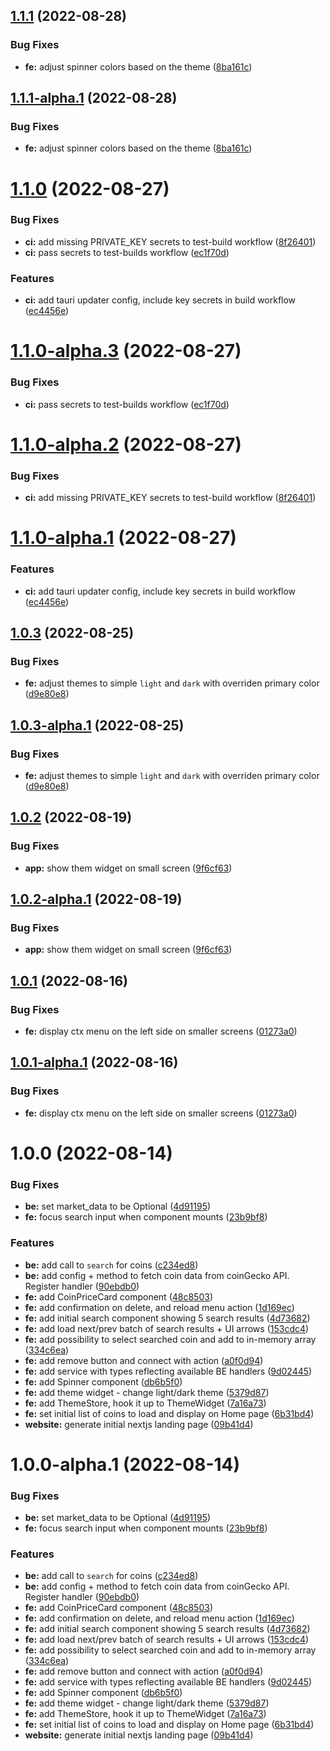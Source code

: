 ## [1.1.1](https://github.com/Royserg/bear-board/compare/v1.1.0...v1.1.1) (2022-08-28)


### Bug Fixes

* **fe:** adjust spinner colors based on the theme ([8ba161c](https://github.com/Royserg/bear-board/commit/8ba161c95bdc9c16c3ac0e2a50a7b5d0b382301e))

## [1.1.1-alpha.1](https://github.com/Royserg/bear-board/compare/v1.1.0...v1.1.1-alpha.1) (2022-08-28)


### Bug Fixes

* **fe:** adjust spinner colors based on the theme ([8ba161c](https://github.com/Royserg/bear-board/commit/8ba161c95bdc9c16c3ac0e2a50a7b5d0b382301e))

# [1.1.0](https://github.com/Royserg/bear-board/compare/v1.0.3...v1.1.0) (2022-08-27)


### Bug Fixes

* **ci:** add missing PRIVATE_KEY secrets to test-build workflow ([8f26401](https://github.com/Royserg/bear-board/commit/8f26401c8d358c0f8e4228ffdd0f0c2f8d511966))
* **ci:** pass secrets to test-builds workflow ([ec1f70d](https://github.com/Royserg/bear-board/commit/ec1f70d5a9a63632fd94f30a8ede08bba318a277))


### Features

* **ci:** add tauri updater config, include key secrets in build workflow ([ec4456e](https://github.com/Royserg/bear-board/commit/ec4456e01b5d15e8df3bfa600348e40a865d7dff))

# [1.1.0-alpha.3](https://github.com/Royserg/bear-board/compare/v1.1.0-alpha.2...v1.1.0-alpha.3) (2022-08-27)


### Bug Fixes

* **ci:** pass secrets to test-builds workflow ([ec1f70d](https://github.com/Royserg/bear-board/commit/ec1f70d5a9a63632fd94f30a8ede08bba318a277))

# [1.1.0-alpha.2](https://github.com/Royserg/bear-board/compare/v1.1.0-alpha.1...v1.1.0-alpha.2) (2022-08-27)


### Bug Fixes

* **ci:** add missing PRIVATE_KEY secrets to test-build workflow ([8f26401](https://github.com/Royserg/bear-board/commit/8f26401c8d358c0f8e4228ffdd0f0c2f8d511966))

# [1.1.0-alpha.1](https://github.com/Royserg/bear-board/compare/v1.0.3...v1.1.0-alpha.1) (2022-08-27)


### Features

* **ci:** add tauri updater config, include key secrets in build workflow ([ec4456e](https://github.com/Royserg/bear-board/commit/ec4456e01b5d15e8df3bfa600348e40a865d7dff))

## [1.0.3](https://github.com/Royserg/bear-board/compare/v1.0.2...v1.0.3) (2022-08-25)


### Bug Fixes

* **fe:** adjust themes to simple `light` and `dark` with overriden primary color ([d9e80e8](https://github.com/Royserg/bear-board/commit/d9e80e8d262f68e2bcb8306d57227b7b41be0c02))

## [1.0.3-alpha.1](https://github.com/Royserg/bear-board/compare/v1.0.2...v1.0.3-alpha.1) (2022-08-25)


### Bug Fixes

* **fe:** adjust themes to simple `light` and `dark` with overriden primary color ([d9e80e8](https://github.com/Royserg/bear-board/commit/d9e80e8d262f68e2bcb8306d57227b7b41be0c02))

## [1.0.2](https://github.com/Royserg/bear-board/compare/v1.0.1...v1.0.2) (2022-08-19)


### Bug Fixes

* **app:** show them widget on small screen ([9f6cf63](https://github.com/Royserg/bear-board/commit/9f6cf63c8f330e955d0c3992e5dd540cf701ae31))

## [1.0.2-alpha.1](https://github.com/Royserg/bear-board/compare/v1.0.1...v1.0.2-alpha.1) (2022-08-19)


### Bug Fixes

* **app:** show them widget on small screen ([9f6cf63](https://github.com/Royserg/bear-board/commit/9f6cf63c8f330e955d0c3992e5dd540cf701ae31))

## [1.0.1](https://github.com/Royserg/bear-board/compare/v1.0.0...v1.0.1) (2022-08-16)


### Bug Fixes

* **fe:** display ctx menu on the left side on smaller screens ([01273a0](https://github.com/Royserg/bear-board/commit/01273a0720d8a2860e9c8fe21790733fb45f826c))

## [1.0.1-alpha.1](https://github.com/Royserg/bear-board/compare/v1.0.0...v1.0.1-alpha.1) (2022-08-16)


### Bug Fixes

* **fe:** display ctx menu on the left side on smaller screens ([01273a0](https://github.com/Royserg/bear-board/commit/01273a0720d8a2860e9c8fe21790733fb45f826c))

# 1.0.0 (2022-08-14)


### Bug Fixes

* **be:** set market_data to be Optional ([4d91195](https://github.com/Royserg/bear-board/commit/4d911952dda15c3aa2d5aff153e86b9b288ca470))
* **fe:** focus search input when component mounts ([23b9bf8](https://github.com/Royserg/bear-board/commit/23b9bf8bfbf96bd73acb58f7a8b13c58051d222b))


### Features

* **be:** add call to `search` for coins ([c234ed8](https://github.com/Royserg/bear-board/commit/c234ed806023cfefbf1b8702d5c7e4e071b39d9c))
* **be:** add config + method to fetch coin data from coinGecko API. Register handler ([90ebdb0](https://github.com/Royserg/bear-board/commit/90ebdb02f70de28a5867cf7c652bb9b7896d3667))
* **fe:** add CoinPriceCard component ([48c8503](https://github.com/Royserg/bear-board/commit/48c8503de4d04591bad284835da2ea5dcb485cde))
* **fe:** add confirmation on delete, and reload menu action ([1d169ec](https://github.com/Royserg/bear-board/commit/1d169ecfaf5f64e139741c6f29cbb27325fec6e7))
* **fe:** add initial search component showing 5 search results ([4d73682](https://github.com/Royserg/bear-board/commit/4d7368282c3c9fd945475cf54a1ea2a79c319620))
* **fe:** add load next/prev batch of search results + UI arrows ([153cdc4](https://github.com/Royserg/bear-board/commit/153cdc48d47d2529f7f7fcade4776bdefb58d271))
* **fe:** add possibility to select searched coin and add to in-memory array ([334c6ea](https://github.com/Royserg/bear-board/commit/334c6ea34f3057928ac01cf2401ef9accd910635))
* **fe:** add remove button and connect with action ([a0f0d94](https://github.com/Royserg/bear-board/commit/a0f0d9447351c95cedfbb09d515c71854d75364c))
* **fe:** add service with types reflecting available BE handlers ([9d02445](https://github.com/Royserg/bear-board/commit/9d02445f8b6f8f2f459c6339785e0bb0d3302897))
* **fe:** add Spinner component ([db6b5f0](https://github.com/Royserg/bear-board/commit/db6b5f0aa60f74aae628c20aa5f9874cd09ee1d7))
* **fe:** add theme widget - change light/dark theme ([5379d87](https://github.com/Royserg/bear-board/commit/5379d8772cfafc5ba2d73440c0bb4173f26b1137))
* **fe:** add ThemeStore, hook it up to ThemeWidget ([7a16a73](https://github.com/Royserg/bear-board/commit/7a16a7337fc38f5b20792682ce8521eed109e892))
* **fe:** set initial list of coins to load and display on Home page ([6b31bd4](https://github.com/Royserg/bear-board/commit/6b31bd42b9d47f1b72939ae50eff43ee25f65432))
* **website:** generate initial nextjs landing page ([09b41d4](https://github.com/Royserg/bear-board/commit/09b41d496647c9193482be61d09f46ae0a0dd0eb))

# 1.0.0-alpha.1 (2022-08-14)


### Bug Fixes

* **be:** set market_data to be Optional ([4d91195](https://github.com/Royserg/bear-board/commit/4d911952dda15c3aa2d5aff153e86b9b288ca470))
* **fe:** focus search input when component mounts ([23b9bf8](https://github.com/Royserg/bear-board/commit/23b9bf8bfbf96bd73acb58f7a8b13c58051d222b))


### Features

* **be:** add call to `search` for coins ([c234ed8](https://github.com/Royserg/bear-board/commit/c234ed806023cfefbf1b8702d5c7e4e071b39d9c))
* **be:** add config + method to fetch coin data from coinGecko API. Register handler ([90ebdb0](https://github.com/Royserg/bear-board/commit/90ebdb02f70de28a5867cf7c652bb9b7896d3667))
* **fe:** add CoinPriceCard component ([48c8503](https://github.com/Royserg/bear-board/commit/48c8503de4d04591bad284835da2ea5dcb485cde))
* **fe:** add confirmation on delete, and reload menu action ([1d169ec](https://github.com/Royserg/bear-board/commit/1d169ecfaf5f64e139741c6f29cbb27325fec6e7))
* **fe:** add initial search component showing 5 search results ([4d73682](https://github.com/Royserg/bear-board/commit/4d7368282c3c9fd945475cf54a1ea2a79c319620))
* **fe:** add load next/prev batch of search results + UI arrows ([153cdc4](https://github.com/Royserg/bear-board/commit/153cdc48d47d2529f7f7fcade4776bdefb58d271))
* **fe:** add possibility to select searched coin and add to in-memory array ([334c6ea](https://github.com/Royserg/bear-board/commit/334c6ea34f3057928ac01cf2401ef9accd910635))
* **fe:** add remove button and connect with action ([a0f0d94](https://github.com/Royserg/bear-board/commit/a0f0d9447351c95cedfbb09d515c71854d75364c))
* **fe:** add service with types reflecting available BE handlers ([9d02445](https://github.com/Royserg/bear-board/commit/9d02445f8b6f8f2f459c6339785e0bb0d3302897))
* **fe:** add Spinner component ([db6b5f0](https://github.com/Royserg/bear-board/commit/db6b5f0aa60f74aae628c20aa5f9874cd09ee1d7))
* **fe:** add theme widget - change light/dark theme ([5379d87](https://github.com/Royserg/bear-board/commit/5379d8772cfafc5ba2d73440c0bb4173f26b1137))
* **fe:** add ThemeStore, hook it up to ThemeWidget ([7a16a73](https://github.com/Royserg/bear-board/commit/7a16a7337fc38f5b20792682ce8521eed109e892))
* **fe:** set initial list of coins to load and display on Home page ([6b31bd4](https://github.com/Royserg/bear-board/commit/6b31bd42b9d47f1b72939ae50eff43ee25f65432))
* **website:** generate initial nextjs landing page ([09b41d4](https://github.com/Royserg/bear-board/commit/09b41d496647c9193482be61d09f46ae0a0dd0eb))
